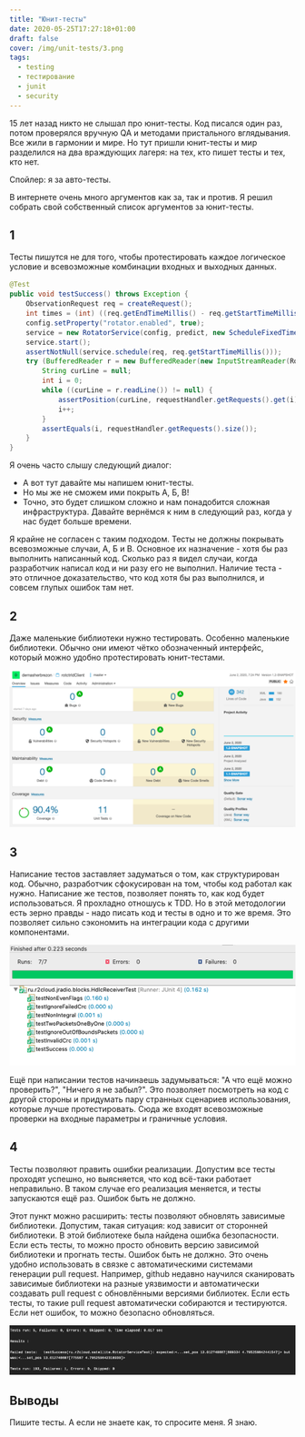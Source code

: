 ```yaml
---
title: "Юнит-тесты"
date: 2020-05-25T17:27:18+01:00
draft: false
cover: /img/unit-tests/3.png
tags:
  - testing
  - тестирование
  - junit
  - security
---
```


15 лет назад никто не слышал про юнит-тесты. Код писался один раз, потом проверялся вручную QA и методами пристального вглядывания. Все жили в гармонии и мире. Но тут пришли юнит-тесты и мир разделился на два враждующих лагеря: на тех, кто пишет тесты и тех, кто нет.

Спойлер: я за авто-тесты.

В интернете очень много аргументов как за, так и против. Я решил собрать свой собственный список аргументов за юнит-тесты.

## 1

Тесты пишутся не для того, чтобы протестировать каждое логическое условие и всевозможные комбинации входных и выходных данных.

```java
@Test
public void testSuccess() throws Exception {
	ObservationRequest req = createRequest();
	int times = (int) ((req.getEndTimeMillis() - req.getStartTimeMillis()) / 1000);
	config.setProperty("rotator.enabled", true);
	service = new RotatorService(config, predict, new ScheduleFixedTimesTheadPoolFactory(times), new SteppingClock(req.getStartTimeMillis(), 1000));
	service.start();
	assertNotNull(service.schedule(req, req.getStartTimeMillis()));
	try (BufferedReader r = new BufferedReader(new InputStreamReader(RotatorService.class.getClassLoader().getResourceAsStream("expected/rotctrld-requests.txt"), StandardCharsets.UTF_8))) {
		String curLine = null;
		int i = 0;
		while ((curLine = r.readLine()) != null) {
			assertPosition(curLine, requestHandler.getRequests().get(i));
			i++;
		}
		assertEquals(i, requestHandler.getRequests().size());
	}
}
```
Я очень часто слышу следующий диалог:

- А вот тут давайте мы напишем юнит-тесты.
- Но мы же не сможем ими покрыть А, Б, В!
- Точно, это будет слишком сложно и нам понадобится сложная инфраструктура. Давайте вернёмся к ним в следующий раз, когда у нас будет больше времени.

Я крайне не согласен с таким подходом. Тесты не должны покрывать всевозможные случаи, А, Б и В. Основное их назначение - хотя бы раз выполнить написанный код. Сколько раз я видел случаи, когда разработчик написал код и ни разу его не выполнил. Наличие теста - это отличное доказательство, что код хотя бы раз выполнился, и совсем глупых ошибок там нет.

## 2

Даже маленькие библиотеки нужно тестировать. Особенно маленькие библиотеки. Обычно они имеют чётко обозначенный интерфейс, который можно удобно протестировать юнит-тестами.

![](/img/unit-tests/1.png)

## 3 

Написание тестов заставляет задуматься о том, как структурирован код. Обычно, разработчик сфокусирован на том, чтобы код работал как нужно. Написание же тестов, позволяет понять то, как код будет использоваться. Я прохладно отношусь к TDD. Но в этой методологии есть зерно правды - надо писать код и тесты в одно и то же время. Это позволяет сильно сэкономить на интеграции кода с другими компонентами.

![](/img/unit-tests/2.png)

Ещё при написании тестов начинаешь задумываться: "А что ещё можно проверить?", "Ничего я не забыл?". Это позволяет посмотреть на код с другой стороны и придумать пару странных сценариев использования, которые лучше протестировать. Сюда же входят всевозможные проверки на входные параметры и граничные условия.

## 4

Тесты позволяют править ошибки реализации. Допустим все тесты проходят успешно, но выясняется, что код всё-таки работает неправильно. В таком случае его реализация меняется, и тесты запускаются ещё раз. Ошибок быть не должно.

Этот пункт можно расширить: тесты позволяют обновлять зависимые библиотеки. Допустим, такая ситуация: код зависит от сторонней библиотеки. В этой библиотеке была найдена ошибка безопасности. Если есть тесты, то можно просто обновить версию зависимой библиотеки и прогнать тесты. Ошибок быть не должно. Это очень удобно использовать в связке с автоматическими системами генерации pull request. Например, github недавно научился сканировать зависимые библиотеки на разные уязвимости и автоматически создавать pull request с обновлёнными версиями библиотек. Если есть тесты, то такие pull request автоматически собираются и тестируются. Если нет ошибок, то можно безопасно обновляться.

![](/img/unit-tests/3.png)

## Выводы

Пишите тесты. А если не знаете как, то спросите меня. Я знаю.